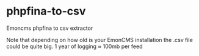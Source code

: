 # phpfina-to-csv
Emoncms phpfina to csv extractor

Note that depending on how old is your EmonCMS installation the .csv file could be quite big.
1 year of logging ≈ 100mb per feed
